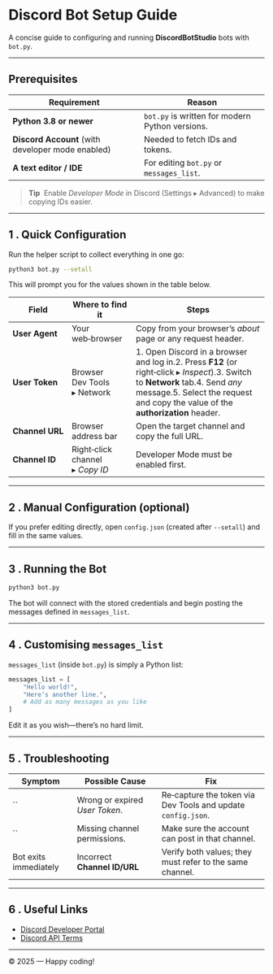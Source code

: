 # Discord Bot Setup Guide

A concise guide to configuring and running **DiscordBotStudio** bots with `bot.py`.

---

## Prerequisites

| Requirement                                       | Reason                                          |
| ------------------------------------------------- | ----------------------------------------------- |
| **Python 3.8 or newer**                           | `bot.py` is written for modern Python versions. |
| **Discord Account** (with developer mode enabled) | Needed to fetch IDs and tokens.                 |
| **A text editor / IDE**                           | For editing `bot.py` or `messages_list`.        |

> **Tip**  Enable *Developer Mode* in Discord (Settings ▸ Advanced) to make copying IDs easier.

---

## 1 . Quick Configuration

Run the helper script to collect everything in one go:

```bash
python3 bot.py --setall
```

This will prompt you for the values shown in the table below.

| Field           | Where to find it                | Steps                                                                                                                                                                                                              |
| --------------- | ------------------------------- | ------------------------------------------------------------------------------------------------------------------------------------------------------------------------------------------------------------------ |
| **User Agent**  | Your web‑browser                | Copy from your browser’s *about* page or any request header.                                                                                                                                                       |
| **User Token**  | Browser Dev Tools ▸ Network     | 1. Open Discord in a browser and log in.2. Press **F12** (or right‑click ▸ *Inspect*).3. Switch to **Network** tab.4. Send *any* message.5. Select the request and copy the value of the **authorization** header. |
| **Channel URL** | Browser address bar             | Open the target channel and copy the full URL.                                                                                                                                                                     |
| **Channel ID**  | Right‑click channel ▸ *Copy ID* | Developer Mode must be enabled first.                                                                                                                                                                              |

---

## 2 . Manual Configuration (optional)

If you prefer editing directly, open `config.json` (created after `--setall`) and fill in the same values.

---

## 3 . Running the Bot

```bash
python3 bot.py
```

The bot will connect with the stored credentials and begin posting the messages defined in `messages_list`.

---

## 4 . Customising `messages_list`

`messages_list` (inside `bot.py`) is simply a Python list:

```python
messages_list = [
    "Hello world!",
    "Here’s another line.",
    # Add as many messages as you like
]
```

Edit it as you wish—there’s no hard limit.

---

## 5 . Troubleshooting

| Symptom               | Possible Cause                 | Fix                                                          |
| --------------------- | ------------------------------ | ------------------------------------------------------------ |
| ``                    | Wrong or expired *User Token*. | Re‑capture the token via Dev Tools and update `config.json`. |
| ``                    | Missing channel permissions.   | Make sure the account can post in that channel.              |
| Bot exits immediately | Incorrect **Channel ID/URL**   | Verify both values; they must refer to the same channel.     |

---

## 6 . Useful Links

- [Discord Developer Portal](https://discord.com/developers/docs/intro)
- [Discord API Terms](https://discord.com/developers/docs/legal)

---

© 2025 — Happy coding!

